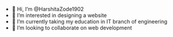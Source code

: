 - 👋 Hi, I’m @HarshitaZode1902
- 👀 I’m interested in designing a website
- 🌱 I’m currently taking my education in IT branch of engineering
- 💞️ I’m looking to collaborate on web development

<!---
HarshitaZode1902/HarshitaZode1902 is a ✨ special ✨ repository because its `README.md` (this file) appears on your GitHub profile.
You can click the Preview link to take a look at your changes.
--->
